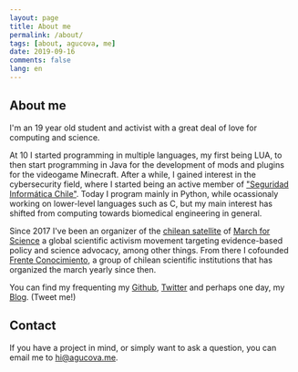 ```yaml
---
layout: page
title: About me
permalink: /about/
tags: [about, agucova, me]
date: 2019-09-16
comments: false
lang: en
---
```

## About me
I'm an 19 year old student and activist with a great deal of love for computing and science.

At 10 I started programming in multiple languages, my first being LUA, to then start programming in Java for the development of mods and plugins for the videogame Minecraft. After a while, I gained interest in the cybersecurity field, where I started being an active member of ["Seguridad Informática Chile"](https://hacking.cl). Today I program mainly in Python, while ocassionaly working on lower-level languages such as C, but my main interest has shifted from computing towards biomedical engineering in general.

Since 2017 I've been an organizer of the [chilean satellite](https://marchaporlaciencia.cl/) of [March for Science](https://marchforscience.com/) a global scientific activism movement targeting evidence-based policy and science advocacy, among other things. From there I cofounded [Frente Conocimiento](https://frenteconocimiento.cl), a group of chilean scientific institutions that has organized the march yearly since then.

You can find my frequenting my [Github](https://github.com/agucova), [Twitter](https://twitter.com/austinc3301) and perhaps one day, my [Blog](https://agucova.github.io/posts/). (Tweet me!)

## Contact

If you have a project in mind, or simply want to ask a question, you can email me to [hi@agucova.me](mailto:hi@agucova.me).
